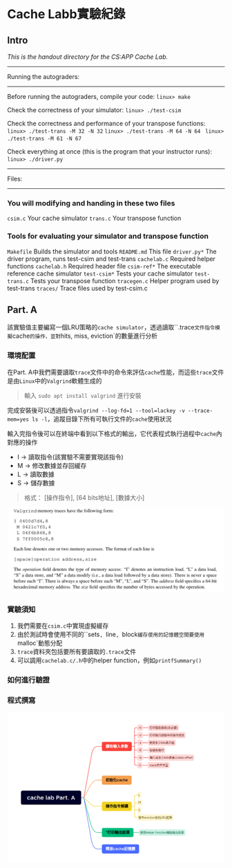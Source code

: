 # Cache Labb實驗紀錄

## Intro

*This is the handout directory for the CS:APP Cache Lab.* 

************************
Running the autograders:
************************

Before running the autograders, compile your code:
    `linux> make`

Check the correctness of your simulator:
    `linux> ./test-csim`

Check the correctness and performance of your transpose functions:
 `   linux> ./test-trans -M 32 -N 32`
    `linux> ./test-trans -M 64 -N 64`
   ` linux> ./test-trans -M 61 -N 67`

Check everything at once (this is the program that your instructor runs):
   ` linux> ./driver.py    `

******
Files:
******

### You will modifying and handing in these two files
`csim.c`       Your cache simulator
`trans.c`      Your transpose function

### Tools for evaluating your simulator and transpose function
`Makefile`     Builds the simulator and tools
`README.md`       This file
`driver.py*`   The driver program, runs test-csim and test-trans
`cachelab.c`   Required helper functions
`cachelab.h`   Required header file
`csim-ref*`    The executable reference cache simulator
`test-csim*`   Tests your cache simulator
`test-trans.c` Tests your transpose function
`tracegen.c`   Helper program used by test-trans
`traces/`      Trace files used by test-csim.c

## Part. A

該實驗值主要編寫一個LRU策略的`cache simulator`，透過讀取``.trace`文件指令模擬`cache`的操作，並對`hits, miss, eviction`的數量進行分析

### 環境配置

在Part. A中我們需要讀取`trace`文件中的命令來評估`cache`性能，而這些`trace`文件是由`Linux`中的`Valgrind`軟體生成的

> 輸入 `sudo apt install valgrind` 進行安裝

完成安裝後可以透過指令`valgrind --log-fd=1 --tool=lackey -v --trace-mem=yes ls -l`，追蹤目錄下所有可執行文件的`cache`使用狀況

輸入完指令後可以在終端中看到以下格式的輸出，它代表程式執行過程中`cache`內對應的操作

- I &rarr; 讀取指令(該實驗不需要實現該指令)
- M &rarr; 修改數據並存回緩存
- L &rarr; 讀取數據
- S &rarr; 儲存數據

> 格式： [操作指令], [64 bits地址], [數據大小]

![image-20221029145935169](https://raw.githubusercontent.com/WeiLin66/pictures/main/image-20221029145935169.png)

### 實驗須知

1. 我們需要在`csim.c`中實現虛擬緩存
2. 由於測試時會使用不同的``sets`, `line`, `block`緩存使用的記憶體空間要使用`malloc`動態分配
3. `trace`資料夾包括要所有要讀取的`.trace`文件
4. 可以調用`cachelab.c/.h`中的helper function，例如`printfSummary()`



### 如何進行驗證



### 程式撰寫

![image-20221029161404919](https://raw.githubusercontent.com/WeiLin66/pictures/main/image-20221029161404919.png)
